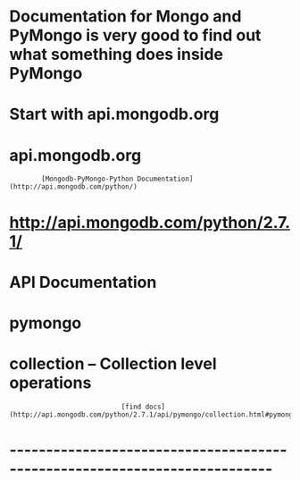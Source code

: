 # Documentation for Mongo and PyMongo is very good to find out what something does inside PyMongo
#    Start with api.mongodb.org
#        api.mongodb.org
            [Mongodb-PyMongo-Python Documentation](http://api.mongodb.com/python/)
#                http://api.mongodb.com/python/2.7.1/
#                    API Documentation
#                        pymongo
#                           collection – Collection level operations
                                [find docs](http://api.mongodb.com/python/2.7.1/api/pymongo/collection.html#pymongo.collection.Collection.find)
# --------------------------------------------------------------------------